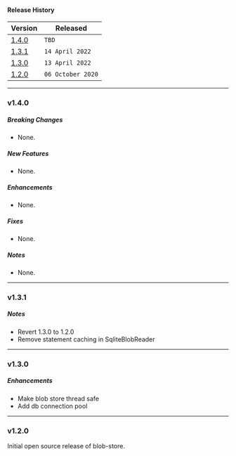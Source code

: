 #### Release History

| Version | Released |
| --- | --- |
|[1.4.0](#v140)| `TBD` |
|[1.3.1](#v131)| `14 April 2022` |
|[1.3.0](#v130)| `13 April 2022` |
| [1.2.0](#v120) | `06 October 2020` |

---

### v1.4.0

##### Breaking Changes
* None.

##### New Features
* None.

##### Enhancements
* None.

##### Fixes
* None.

##### Notes
* None.

---

### v1.3.1

##### Notes

* Revert 1.3.0 to 1.2.0
* Remove statement caching in SqliteBlobReader

---

### v1.3.0

##### Enhancements

* Make blob store thread safe
* Add db connection pool

---

### v1.2.0

Initial open source release of blob-store.

